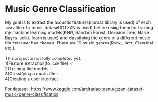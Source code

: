 # Music Genre Classification
My goal is to extract the acoustic features(librosa library is used) of each .wav file of a music dataset(GTZAN is used) before using them for training my machine learning models(KNN, Random Forest, Decision Tree, Naive Bayes. scikit-learn is used) and classifying the genre of a different music file that user has chosen. There are 10 music genres(Rock, Jazz, Classical etc.).\
\
This project is not fully completed yet.\
1)Feature extraction(to .csv file) ✓ \
2)Training the models - \
3)Classifying a music file - \
4)Creating a user interface - \
\
For dataset : https://www.kaggle.com/andradaolteanu/gtzan-dataset-music-genre-classification
